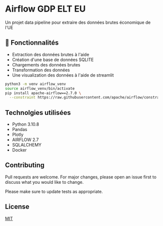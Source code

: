# Airflow GDP ELT EU

Un projet data pipeline pour extraire des données brutes économique de l'UE

## 🚀 Fonctionnalités

- Extraction des données brutes à l'aide
- Création d'une base de données SQLITE
- Chargements des données brutes 
- Transformation des données 
- Une visualization des données à l'aide de streamlit

```bash
python3 -m venv airflow_venv
source airflow_venv/bin/activate
pip install apache-airflow==2.7.0 \
  --constraint https://raw.githubusercontent.com/apache/airflow/constraints-2.7.0/constraints-3.10.txt
```

## Technolgies utilisées

- Python 3.10.8
- Pandas
- Plotly
- AIRFLOW 2.7
- SQLALCHEMY
- Docker 

## Contributing

Pull requests are welcome. For major changes, please open an issue first
to discuss what you would like to change.

Please make sure to update tests as appropriate.

## License

[MIT](https://choosealicense.com/licenses/mit/)
